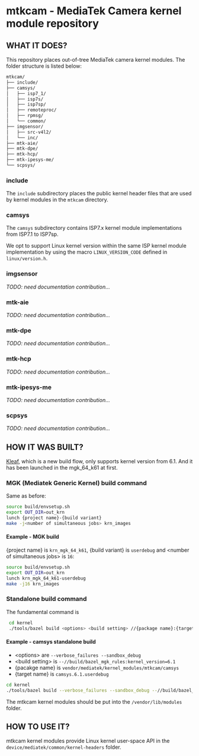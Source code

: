 # mtkcam - MediaTek Camera kernel module repository

## WHAT IT DOES?

This repository places out-of-tree MediaTek camera kernel modules.
The folder structure is listed below:

```bash
mtkcam/
├── include/
├── camsys/
│   ├── isp7_1/
│   ├── isp7s/
│   ├── isp7sp/
│   ├── remoteproc/
│   ├── rpmsg/
│   └── common/
├── imgsensor/
│   ├── src-v4l2/
│   └── inc/
├── mtk-aie/
├── mtk-dpe/
├── mtk-hcp/
├── mtk-ipesys-me/
└── scpsys/
```

### include

The `include` subdirectory places the public kernel header files that
are used by kernel modules in the `mtkcam` directory.

### camsys

The `camsys` subdirectory contains ISP7.x kernel module implementations
from ISP7.1 to ISP7sp.

We opt to support Linux kernel version within the same ISP kernel module
 implementation by using the macro
`LINUX_VERSION_CODE` defined in `linux/version.h`.

### imgsensor
_TODO: need documentation contribution..._

### mtk-aie
_TODO: need documentation contribution..._

### mtk-dpe
_TODO: need documentation contribution..._

### mtk-hcp
_TODO: need documentation contribution..._

### mtk-ipesys-me
_TODO: need documentation contribution..._

### scpsys
_TODO: need documentation contribution..._

## HOW IT WAS BUILT?

[Kleaf](https://android.googlesource.com/kernel/build/+/refs/heads/master/kleaf/README.md), which is a new build flow, only supports kernel version from 6.1.
And it has been launched in the mgk_64_k61 at first.

### MGK (Mediatek Generic Kernel) build command

Same as before:

```bash
source build/envsetup.sh
export OUT_DIR=out_krn
lunch {project name}-{build variant}
make -j<number of simultaneous jobs> krn_images
```

#### Example - MGK build

{project name} is `krn_mgk_64_k61`, {build variant} is `userdebug` and
\<number of simultaneous jobs\> is `16`:

```bash
source build/envsetup.sh
export OUT_DIR=out_krn
lunch krn_mgk_64_k61-userdebug
make -j16 krn_images
```

### Standalone build command

The fundamental command is

```bash
 cd kernel
 ./tools/bazel build <options> <build setting> //{package name}:{target name}
```

#### Example - camsys standalone build

- \<options\> are `--verbose_failures --sandbox_debug`
- \<build setting\> is `--//build/bazel_mgk_rules:kernel_version=6.1`
- {pacakge name} is `vendor/mediatek/kernel_modules/mtkcam/camsys`
- {target name} is `camsys.6.1.userdebug`

```bash
cd kernel
./tools/bazel build --verbose_failures --sandbox_debug --//build/bazel_mgk_rules:kernel_version=6.1 //vendor/mediatek/kernel_modules/mtkcam/camsys:camsys.6.1.userdebug
```

The mtkcam kernel modules should be put into the `/vendor/lib/modules` folder.

## HOW TO USE IT?

mtkcam kernel modules provide Linux kernel user-space API in the
`device/mediatek/common/kernel-headers` folder.
